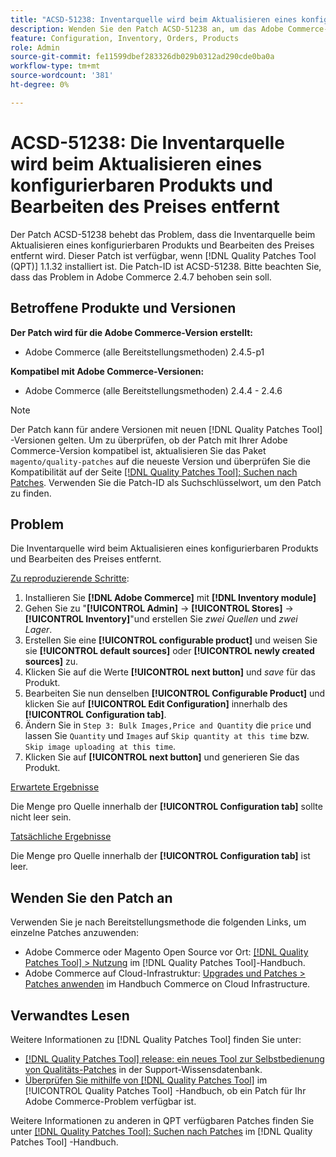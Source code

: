 ```yaml
---
title: "ACSD-51238: Inventarquelle wird beim Aktualisieren eines konfigurierbaren Produkts und Bearbeiten des Preises entfernt"
description: Wenden Sie den Patch ACSD-51238 an, um das Adobe Commerce-Problem zu beheben, bei dem die Inventarquelle beim Aktualisieren eines konfigurierbaren Produkts und Bearbeiten des Preises entfernt wird.
feature: Configuration, Inventory, Orders, Products
role: Admin
source-git-commit: fe11599dbef283326db029b0312ad290cde0ba0a
workflow-type: tm+mt
source-wordcount: '381'
ht-degree: 0%

---
```


# ACSD-51238: Die Inventarquelle wird beim Aktualisieren eines konfigurierbaren Produkts und Bearbeiten des Preises entfernt

Der Patch ACSD-51238 behebt das Problem, dass die Inventarquelle beim Aktualisieren eines konfigurierbaren Produkts und Bearbeiten des Preises entfernt wird. Dieser Patch ist verfügbar, wenn [!DNL Quality Patches Tool (QPT)] 1.1.32 installiert ist. Die Patch-ID ist ACSD-51238. Bitte beachten Sie, dass das Problem in Adobe Commerce 2.4.7 behoben sein soll.

## Betroffene Produkte und Versionen

**Der Patch wird für die Adobe Commerce-Version erstellt:**

* Adobe Commerce (alle Bereitstellungsmethoden) 2.4.5-p1

**Kompatibel mit Adobe Commerce-Versionen:**

* Adobe Commerce (alle Bereitstellungsmethoden) 2.4.4 - 2.4.6

>[!NOTE]
>
>Der Patch kann für andere Versionen mit neuen [!DNL Quality Patches Tool] -Versionen gelten. Um zu überprüfen, ob der Patch mit Ihrer Adobe Commerce-Version kompatibel ist, aktualisieren Sie das Paket `magento/quality-patches` auf die neueste Version und überprüfen Sie die Kompatibilität auf der Seite [[!DNL Quality Patches Tool]: Suchen nach Patches](<https://experienceleague.adobe.com/tools/commerce-quality-patches/index.html>). Verwenden Sie die Patch-ID als Suchschlüsselwort, um den Patch zu finden.

## Problem

Die Inventarquelle wird beim Aktualisieren eines konfigurierbaren Produkts und Bearbeiten des Preises entfernt.

<u>Zu reproduzierende Schritte</u>:

1. Installieren Sie **[!DNL Adobe Commerce]** mit **[!DNL Inventory module]**
1. Gehen Sie zu &quot;**[!UICONTROL Admin]** -> **[!UICONTROL Stores]** -> **[!UICONTROL Inventory]**&quot;und erstellen Sie *zwei Quellen* und *zwei Lager*.
1. Erstellen Sie eine **[!UICONTROL configurable product]** und weisen Sie sie **[!UICONTROL default sources]** oder **[!UICONTROL newly created sources]** zu.
1. Klicken Sie auf die Werte **[!UICONTROL next button]** und *save* für das Produkt.
1. Bearbeiten Sie nun denselben **[!UICONTROL Configurable Product]** und klicken Sie auf **[!UICONTROL Edit Configuration]** innerhalb des **[!UICONTROL Configuration tab]**.
1. Ändern Sie in `Step 3: Bulk Images,Price and Quantity` die `price` und lassen Sie `Quantity` und `Images` auf `Skip quantity at this time` bzw. `Skip image uploading at this time`.
1. Klicken Sie auf **[!UICONTROL next button]** und generieren Sie das Produkt.

<u>Erwartete Ergebnisse</u>

Die Menge pro Quelle innerhalb der **[!UICONTROL Configuration tab]** sollte nicht leer sein.

<u>Tatsächliche Ergebnisse</u>

Die Menge pro Quelle innerhalb der **[!UICONTROL Configuration tab]** ist leer.

## Wenden Sie den Patch an

Verwenden Sie je nach Bereitstellungsmethode die folgenden Links, um einzelne Patches anzuwenden:

* Adobe Commerce oder Magento Open Source vor Ort: [[!DNL Quality Patches Tool] > Nutzung](</help/tools/quality-patches-tool/usage.md>) im [!DNL Quality Patches Tool]-Handbuch.
* Adobe Commerce auf Cloud-Infrastruktur: [Upgrades und Patches > Patches anwenden](https://experienceleague.adobe.com/docs/commerce-cloud-service/user-guide/develop/upgrade/apply-patches.html) im Handbuch Commerce on Cloud Infrastructure.

## Verwandtes Lesen

Weitere Informationen zu [!DNL Quality Patches Tool] finden Sie unter:

* [[!DNL Quality Patches Tool] release: ein neues Tool zur Selbstbedienung von Qualitäts-Patches](https://experienceleague.adobe.com/en/docs/commerce-knowledge-base/kb/announcements/commerce-announcements/magento-quality-patches-released-new-tool-to-self-serve-quality-patches) in der Support-Wissensdatenbank.
* [Überprüfen Sie mithilfe von  [!DNL Quality Patches Tool]](/help/tools/quality-patches-tool/patches-available-in-qpt/check-patch-for-magento-issue-with-magento-quality-patches.md) im [!UICONTROL Quality Patches Tool] -Handbuch, ob ein Patch für Ihr Adobe Commerce-Problem verfügbar ist.


Weitere Informationen zu anderen in QPT verfügbaren Patches finden Sie unter [[!DNL Quality Patches Tool]: Suchen nach Patches](<https://experienceleague.adobe.com/tools/commerce-quality-patches/index.html>) im [!DNL Quality Patches Tool] -Handbuch.
